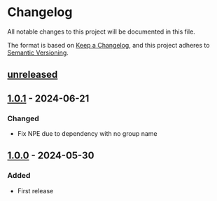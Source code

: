 # Changelog

All notable changes to this project will be documented in this file.

The format is based on [Keep a Changelog](https://keepachangelog.com/en/1.0.0/),
and this project adheres to [Semantic Versioning](https://semver.org/spec/v2.0.0.html).

## [unreleased]

## [1.0.1] - 2024-06-21

### Changed

- Fix NPE due to dependency with no group name

## [1.0.0] - 2024-05-30

### Added

- First release

[unreleased]: https://github.com/cthing/gradle-cthing-versioning/compare/1.0.1...HEAD
[1.0.1]: https://github.com/cthing/gradle-cthing-versioning/releases/tag/1.0.1
[1.0.0]: https://github.com/cthing/gradle-cthing-versioning/releases/tag/1.0.0
